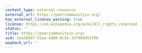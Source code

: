 ```yaml
---
content_type: external-resource
external_url: https://peercommunityin.org/
has_external_license_warning: true
license: https://en.wikipedia.org/wiki/All_rights_reserved
status: ''
title: https://peercommunityin.org/
uid: 1ea3bb07-52aa-4d00-8c5e-337404d51f9b
wayback_url: ''
---
```

